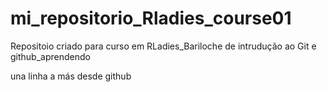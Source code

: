 # mi_repositorio_Rladies_course01
Repositoio criado para curso em RLadies_Bariloche de intrudução ao Git e github_aprendendo


una linha a más desde github
